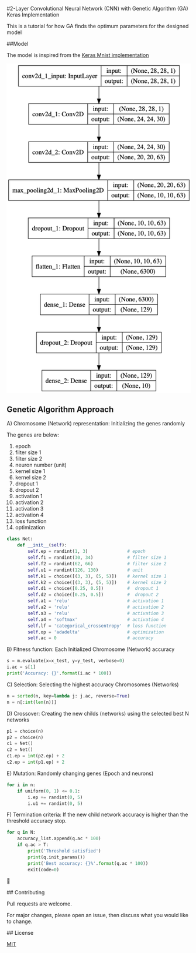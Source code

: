 #2-Layer Convolutional Neural Network (CNN) with Genetic Algorithm (GA) Keras Implementation

This is a tutorial for how GA finds the optimum parameters for the designed model

##Model

The model is inspired from the [Keras Mnist implementation](https://github.com/keras-team/keras/blob/master/examples/mnist_cnn.py)

![The suggested parameters](model_plot.png)

## Genetic Algorithm Approach

A) Chromosome (Network) representation: Initializing the genes randomly

The genes are below:

1. epoch
2. filter size 1
3. filter size 2
4. neuron number (unit)
5. kernel size 1
6. kernel size 2
7. dropout 1
8. dropout 2
9. activation 1
10. activation 2
11. activation 3
12. activation 4
13. loss function
14. optimization


```python
class Net:
    def __init__(self):
        self.ep = randint(1, 3)               # epoch
        self.f1 = randint(30, 34)             # filter size 1
        self.f2 = randint(62, 66)             # filter size 2
        self.u1 = randint(126, 130)           # unit
        self.k1 = choice([(3, 3), (5, 5)])    # kernel size 1
        self.k2 = choice([(3, 3), (5, 5)])    # kernel size 2
        self.d1 = choice([0.25, 0.5])         #  dropout 1
        self.d2 = choice([0.25, 0.5])         #  dropout 2
        self.a1 = 'relu'                      # activation 1
        self.a2 = 'relu'                      # activation 2
        self.a3 = 'relu'                      # activation 3
        self.a4 = 'softmax'                   # activation 4
        self.lf = 'categorical_crossentropy'  # loss function
        self.op = 'adadelta'                  # optimization
        self.ac = 0                           # accuracy
```

B) Fitness function: Each Initialized Chromosome (Network) accuracy

```python
s = m.evaluate(x=x_test, y=y_test, verbose=0)
i.ac = s[1]
print('Accuracy: {}'.format(i.ac * 100))
```

C) Selection: Selecting the highest accuracy Chromosomes (Networks)

```python
n = sorted(n, key=lambda j: j.ac, reverse=True)
n = n[:int(len(n))]
```

D) Crossover: Creating the new childs (networks) using the selected best N networks

```python
p1 = choice(n)
p2 = choice(n)
c1 = Net()
c2 = Net()
c1.ep = int(p2.ep) + 2
c2.ep = int(p1.ep) + 2
```

E) Mutation: Randomly changing genes (Epoch and neurons)

```python
for i in n:
    if uniform(0, 1) <= 0.1:
        i.ep += randint(0, 5)
        i.u1 += randint(0, 5)
```

F) Termination criteria: If the new child network accuracy is higher than the threshold accuracy stop.

```python
for q in N:
    accuracy_list.append(q.ac * 100)
    if q.ac > T:
        print('Threshold satisfied')
        print(q.init_params())
        print('Best accuracy: {}%'.format(q.ac * 100))
        exit(code=0)
```

:thought_balloon:

## Contributing

Pull requests are welcome.

For major changes, please open an issue, then discuss what you would like to change.

## License

[MIT](https://choosealicense.com/licenses/mit/)
